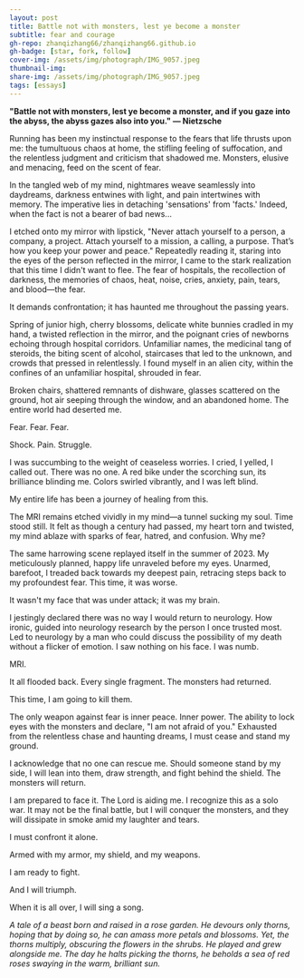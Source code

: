 ```yaml
---
layout: post
title: Battle not with monsters, lest ye become a monster
subtitle: fear and courage 
gh-repo: zhanqizhang66/zhanqizhang66.github.io
gh-badge: [star, fork, follow]
cover-img: /assets/img/photograph/IMG_9057.jpeg
thumbnail-img:
share-img: /assets/img/photograph/IMG_9057.jpeg
tags: [essays]
---
```

**"Battle not with monsters, lest ye become a monster, and if you gaze into the abyss, the abyss gazes also into you." — Nietzsche**

Running has been my instinctual response to the fears that life thrusts upon me: the tumultuous chaos at home, the stifling feeling of suffocation, and the relentless judgment and criticism that shadowed me. Monsters, elusive and menacing, feed on the scent of fear.

In the tangled web of my mind, nightmares weave seamlessly into daydreams, darkness entwines with light, and pain intertwines with memory. The imperative lies in detaching 'sensations' from 'facts.' Indeed, when the fact is not a bearer of bad news...

I etched onto my mirror with lipstick, "Never attach yourself to a person, a company, a project. Attach yourself to a mission, a calling, a purpose. That’s how you keep your power and peace." Repeatedly reading it, staring into the eyes of the person reflected in the mirror, I came to the stark realization that this time I didn't want to flee. The fear of hospitals, the recollection of darkness, the memories of chaos, heat, noise, cries, anxiety, pain, tears, and blood—the fear.

It demands confrontation; it has haunted me throughout the passing years.

Spring of junior high, cherry blossoms, delicate white bunnies cradled in my hand, a twisted reflection in the mirror, and the poignant cries of newborns echoing through hospital corridors. Unfamiliar names, the medicinal tang of steroids, the biting scent of alcohol, staircases that led to the unknown, and crowds that pressed in relentlessly. I found myself in an alien city, within the confines of an unfamiliar hospital, shrouded in fear.

Broken chairs, shattered remnants of dishware, glasses scattered on the ground, hot air seeping through the window, and an abandoned home. The entire world had deserted me.

Fear. Fear. Fear.

Shock. Pain. Struggle.

I was succumbing to the weight of ceaseless worries. I cried, I yelled, I called out. There was no one. A red bike under the scorching sun, its brilliance blinding me. Colors swirled vibrantly, and I was left blind. 

My entire life has been a journey of healing from this. 

The MRI remains etched vividly in my mind—a tunnel sucking my soul. Time stood still. It felt as though a century had passed, my heart torn and twisted, my mind ablaze with sparks of fear, hatred, and confusion. Why me?

The same harrowing scene replayed itself in the summer of 2023. My meticulously planned, happy life unraveled before my eyes. Unarmed, barefoot, I treaded back towards my deepest pain, retracing steps back to my profoundest fear. This time, it was worse.

It wasn't my face that was under attack; it was my brain.

I jestingly declared there was no way I would return to neurology. How ironic, guided into neurology research by the person I once trusted most. Led to neurology by a man who could discuss the possibility of my death without a flicker of emotion. I saw nothing on his face. I was numb.

MRI.

It all flooded back. Every single fragment. The monsters had returned.

This time, I am going to kill them.

The only weapon against fear is inner peace. Inner power. The ability to lock eyes with the monsters and declare, "I am not afraid of you." Exhausted from the relentless chase and haunting dreams, I must cease and stand my ground.

I acknowledge that no one can rescue me. Should someone stand by my side, I will lean into them, draw strength, and fight behind the shield. The monsters will return.

I am prepared to face it. The Lord is aiding me. I recognize this as a solo war. It may not be the final battle, but I will conquer the monsters, and they will dissipate in smoke amid my laughter and tears.

I must confront it alone.

Armed with my armor, my shield, and my weapons.

I am ready to fight.

And I will triumph.

When it is all over, I will sing a song.

*A tale of a beast born and raised in a rose garden. He devours only thorns, hoping that by doing so, he can amass more petals and blossoms. Yet, the thorns multiply, obscuring the flowers in the shrubs. He played and grew alongside me. The day he halts picking the thorns, he beholds a sea of red roses swaying in the warm, brilliant sun.*
